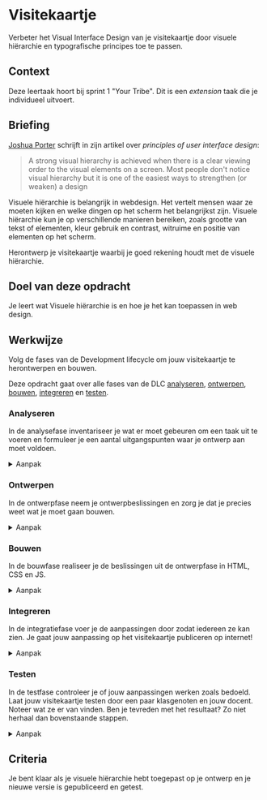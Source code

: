 
# Visitekaartje

Verbeter het Visual Interface Design van je visitekaartje door visuele hiërarchie en typografische principes toe te passen. 

## Context

Deze leertaak hoort bij sprint 1 "Your Tribe". Dit is een _extension_ taak die je individueel uitvoert.


## Briefing

[Joshua Porter](http://bokardo.com/principles-of-user-interface-design/) schrijft in zijn artikel over _principles of user interface design_: 
> A strong visual hierarchy is achieved when there is a clear viewing order to the visual elements on a screen. Most people don't notice visual hierarchy but it is one of the easiest ways to strengthen (or weaken) a design

Visuele hiërarchie is belangrijk in webdesign. Het vertelt mensen waar ze moeten kijken en welke dingen op het scherm het belangrijkst zijn. 
Visuele hiërarchie kun je op verschillende manieren bereiken, zoals grootte van tekst of elementen, kleur gebruik en contrast, witruime en positie van elementen op het scherm.

Herontwerp je visitekaartje waarbij je goed rekening houdt met de visuele hiërarchie. 


## Doel van deze opdracht
Je leert wat Visuele hiërarchie is en hoe je het kan toepassen in web design. 

## Werkwijze
Volg de fases van de Development lifecycle om jouw visitekaartje te herontwerpen en bouwen.

Deze opdracht gaat over alle fases van de DLC [analyseren](#analyseren), [ontwerpen](#ontwerpen), [bouwen](#bouwen), [integreren](#integreren) en [testen](#testen).

### Analyseren
In de analysefase inventariseer je wat er moet gebeuren om een taak uit te voeren en formuleer je een aantal uitgangspunten waar je ontwerp aan moet voldoen.

<details>
<summary>Aanpak</summary>

1. Lees de instructies van deze leertaak zorgvuldig door.
2. Bekijk de verschillende fases van de Development Lifecycle en wat je per fase gaat doen.
3. Bespreek wat je aan werk verwacht en maak aantekening.

</details>

### Ontwerpen
In de ontwerpfase neem je ontwerpbeslissingen en zorg je dat je precies weet wat je moet gaan bouwen.

<details>
<summary>Aanpak</summary>
  
1. Hiërarchie bepalen - 
Pak je (definitieve) ontwerpschets en omcirkel de belangrijkste informatie, belangrijke details en achtergrondinformatie (wat moeten mensen als eerste zien?)

2. Variaties schetsen  -
Schets minimaal 5 verschillende versies waarin je door middel van grootte, kleur/contrast, witruimte en/of positie van de informatie visuele hiêrarchie aanbrengt.

3. Feedback - 
Hang je schetsen op de muur. Bekijk elkaars schetsen en schrijf tips en tops.  
  


#### Materiaal ontwerpfase

- [Korte video over layout en compositie  @ YouTube](https://www.youtube.com/watch?v=a5KYlHNKQB8)
- [Design Principles: Dominance, Focal Points And Hierarchy](https://www.smashingmagazine.com/2015/02/design-principles-dominance-focal-points-hierarchy/)
- [Communicating a Message Through Visual Hierarchy](https://designmodo.com/visual-hierarchy/)
- [Visual Hierarchy: How Well Does Your Design Communicate?](http://vanseodesign.com/web-design/visual-hierarchy/)


</details>

### Bouwen
In de bouwfase realiseer je de beslissingen uit de ontwerpfase in HTML, CSS en JS.

<details>
<summary>Aanpak</summary>
  
Visuele hiërarchie toepassen op je visitekaartje.


  1. Fork deze repo en clone de code naar je computer
  2. Neem de HTML, CSS en/of JS over van je experiment taak en voeg die toe aan deze extension taak. 
  3. Kies een van de variaties die je hebt geschetst in de ontwerpfase en probeer dit te bouwen met CSS. 


#### Materiaal bouwfase

  - [Typography for Developers @ CSS-tricks](https://css-tricks.com/typography-for-developers/)
  - [CSS Typography - Change Font, Size, Spacing & more @ YouTube](https://www.youtube.com/watch?v=RNakAX3rVVw)
  - [Size Matters: Balancing Line Length And Font Size In Web Design](https://www.smashingmagazine.com/2014/09/balancing-line-length-font-size-responsive-web-design/)  
  - [CSS Font-Size: em vs. px vs. pt vs. percent](https://kyleschaeffer.com/css-font-size-em-vs-px-vs-pt-vs-percent)
  - [Typescale](https://type-scale.com/)
  
  
</details>

### Integreren

In de integratiefase voer je de aanpassingen door zodat iedereen ze kan zien. Je gaat jouw aanpassing op het visitekaartje publiceren op internet! 

<details>
<summary>Aanpak</summary>

1. Doorloop dezelfde stappen als bij de duplicate leertaak om jouw code te publiceren.
2. Als het goed is gegaan kan je binnen enkele momenten jouw visitekaartje bekijken via de URL: [https://username.github.io/fdnd-visitekaartje-experiment/](https://username.github.io/fdnd-visitekaartje-experiment/).
  
#### Materiaal integreren

- [Leertaak Visitekaartje Duplicate - integreren](https://github.com/fdnd-task/fdnd-visitekaartje-duplicate/blob/master/docs/INSTRUCTIONS.md#integreren)

</details>

### Testen

In de testfase controleer je of jouw aanpassingen werken zoals bedoeld. Laat jouw visitekaartje testen door een paar klasgenoten en jouw docent. Noteer wat ze er van vinden. Ben je tevreden met het resultaat? Zo niet herhaal dan bovenstaande stappen.

<details>
<summary>Aanpak</summary>

1. Laat jouw visitekaartje aan een aantal klasgenoten zien
2. Noteer feedback
3. Ga terug naar de analysefase voor een volgende ronde verbeteringen

</details>

## Criteria

Je bent klaar als je visuele hiërarchie hebt toegepast op je ontwerp en je nieuwe versie is gepubliceerd en getest. 


